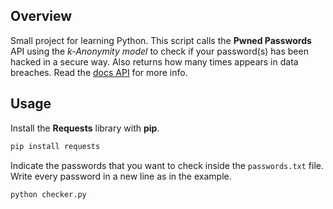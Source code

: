 ## Overview

Small project for learning Python. This script calls the **Pwned Passwords** API using the _k-Anonymity model_ to check if your password(s) has been hacked in a secure way. Also returns how many times appears in data breaches. Read the [docs API](https://haveibeenpwned.com/API/v3) for more info.

## Usage

Install the **Requests** library with **pip**.

```bash
pip install requests
```

Indicate the passwords that you want to check inside the `passwords.txt` file. Write every password in a new line as in the example.

```bash
python checker.py
```